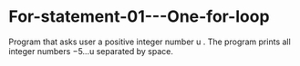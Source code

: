 # For-statement-01---One-for-loop
Program that asks user a positive integer number u . The program prints all integer numbers −5…u  separated by space.
